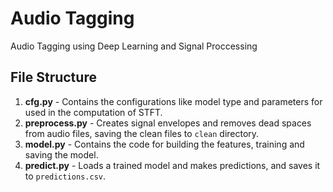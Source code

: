 # Audio Tagging
Audio Tagging using Deep Learning and Signal Proccessing

## File Structure
1. **cfg.py** - Contains the configurations like model type and parameters for used in the computation of STFT.
2. **preprocess.py** - Creates signal envelopes and removes dead spaces from audio files, saving the clean files to `clean` directory.
3. **model.py** - Contains the code for building the features, training and saving the model.
4. **predict.py** - Loads a trained model and makes predictions, and saves it to `predictions.csv`.
